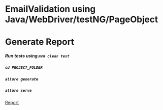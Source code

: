 # EmailValidation using Java/WebDriver/testNG/PageObject
# Generate Report
##### Run tests using ```mvn clean test```
##### ```cd PROJECT_FOLDER```
##### ```allure generate```
##### ```allure serve```
[Report](report/allure-report/index.html)




